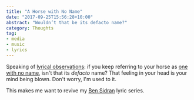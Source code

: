 ```yaml
---
title: "A Horse with No Name"
date: "2017-09-25T15:56:28+10:00"
abstract: "Wouldn’t that be its defacto name?"
category: Thoughts
tag:
- media
- music
- lyrics
---
```

Speaking of [lyrical observations]\: if you keep referring to your horse as [one with no name], isn't that its *defacto* name? That feeling in your head is your mind being blown. Don't worry, I'm used to it.

This makes me want to revive my [Ben Sidran] lyric series.

[one with no name]: https://en.wikipedia.org/wiki/A_Horse_with_No_Name
[Ben Sidran]: https://rubenerd.com/tag/ben-sidran/
[lyrical observations]: https://rubenerd.com/mrs-robinson/

